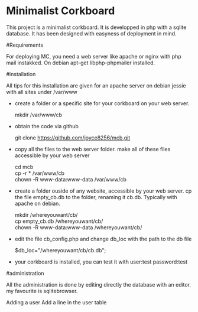 Minimalist Corkboard
====================

This project is a minimalist corkboard. It is developped in php with a sqlite database. It has been designed with easyness of deployment in mind.

#Requirements

For deploying MC, you need a web server like apache or nginx with php mail instakked. On debian
    apt-get libphp-phpmailer installed.

#installation

All tips for this installation are given for an apache server on debian jessie with all sites under /var/www

* create a folder or a specific site for your corkboard on your web server.

    mkdir /var/www/cb

* obtain the code via github

    git clone https://github.com/joyce8256/mcb.git

* copy all the files to the web server folder. make all of these files accessible by your web server

    cd mcb  
    cp -r * /var/www/cb  
    chown -R www-data:www-data /var/www/cb

* create a folder ouside of any website, accessible by your web server. cp the file empty_cb.db to the folder, renaming it cb.db. Typically with apache on debian.

    mkdir /whereyouwant/cb/  
    cp empty_cb.db /whereyouwant/cb/  
    chown -R www-data:www-data /whereyouwant/cb/  

* edit the file cb_config.php and change db_loc with the path to the db file

    $db_loc="/whereyouwant/cb/cb.db";

* your corkboard is installed, you can test it with user:test password:test

#administration

All the administration is done by editing directly the database with an editor. my favourite is sqlitebrowser.

Adding a user
Add a line in the user table
    



